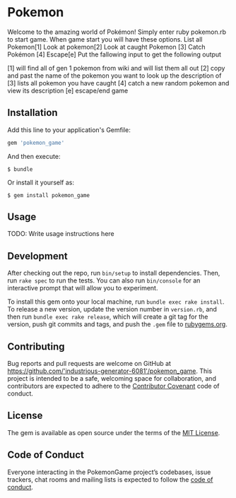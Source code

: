 # Pokemon

Welcome to the amazing world of Pokémon! Simply enter ruby pokemon.rb to start game.
When game start you will have these options. 
List all Pokemon[1] Look at pokemon[2] Look at caught Pokemon [3] Catch Pokémon [4] Escape[e]
Put the fallowing input to get the following output

[1]  will find all of gen 1 pokemon from wiki and will list them all out
[2] copy and past the name of the pokemon you want to look up the description of
[3] lists all pokemon you have caught 
[4] catch a new random pokemon and view its description
[e] escape/end game

## Installation

Add this line to your application's Gemfile:

```ruby
gem 'pokemon_game'
```

And then execute:

    $ bundle

Or install it yourself as:

    $ gem install pokemon_game

## Usage

TODO: Write usage instructions here

## Development

After checking out the repo, run `bin/setup` to install dependencies. Then, run `rake spec` to run the tests. You can also run `bin/console` for an interactive prompt that will allow you to experiment.

To install this gem onto your local machine, run `bundle exec rake install`. To release a new version, update the version number in `version.rb`, and then run `bundle exec rake release`, which will create a git tag for the version, push git commits and tags, and push the `.gem` file to [rubygems.org](https://rubygems.org).

## Contributing

Bug reports and pull requests are welcome on GitHub at https://github.com/'industrious-generator-6081'/pokemon_game. This project is intended to be a safe, welcoming space for collaboration, and contributors are expected to adhere to the [Contributor Covenant](http://contributor-covenant.org) code of conduct.

## License

The gem is available as open source under the terms of the [MIT License](https://opensource.org/licenses/MIT).

## Code of Conduct

Everyone interacting in the PokemonGame project’s codebases, issue trackers, chat rooms and mailing lists is expected to follow the [code of conduct](https://github.com/'industrious-generator-6081'/pokemon_game/blob/master/CODE_OF_CONDUCT.md).
